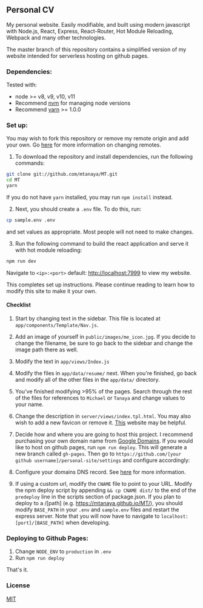 ## Personal CV

My personal website. Easily modifiable, and built using modern javascript with Node.js, React, Express, React-Router, Hot Module Reloading, Webpack and many other technologies.

The master branch of this repository contains a simplified version of my website intended for serverless hosting on github pages. 



### Dependencies:
Tested with:
* node >= v8, v9, v10, v11
* Recommend [nvm](https://github.com/creationix/nvm#installation) for managing node versions
* Recommend [yarn](https://yarnpkg.com/lang/en/docs/install/#mac-stable) >= 1.0.0


### Set up:

You may wish to fork this repository or remove my remote origin and add your own. Go [here](https://help.github.com/articles/changing-a-remote-s-url/) for more information on changing remotes.  

1. To download the repository and install dependencies, run the following commands:
```bash
git clone git://github.com/mtanaya/MT.git
cd MT
yarn
```
If you do not have `yarn` installed, you may run `npm install` instead.

2. Next, you should create a `.env` file. To do this, run:
```bash
cp sample.env .env
```
and set values as appropriate. Most people will not need to make changes.

3. Run the following command to build the react application and serve it with hot module reloading:
```bash
npm run dev
```
Navigate to `<ip>:<port>` default: [http://localhost:7999](http://localhost:7999) to view my website.

This completes set up instructions. Please continue reading to learn how to modify this site to make it your own.

#### Checklist
1. Start by changing text in the sidebar. This file is located at `app/components/Template/Nav.js`.
2. Add an image of yourself in `public/images/me_icon.jpg`. If you decide to change the filename, be sure to go back to the sidebar and change the image path there as well.
3. Modify the text in `app/views/Index.js`
4. Modify the files in `app/data/resume/` next. When you're finished, go back and modify all of the other files in the `app/data/` directory.
5. You've finished modifying >95% of the pages. Search through the rest of the files for references to `Michael` or `Tanaya` and change values to your name.
6. Change the description in `server/views/index.tpl.html`. You may also wish to add a new favicon or remove it. [This](https://realfavicongenerator.net/) website may be helpful.
7. Decide how and where you are going to host this project. I recommend purchasing your own domain name from [Google Domains](https://domains.google). If you would like to host on github pages, run `npm run deploy`. This will generate a new branch called `gh-pages`. Then go to `https://github.com/[your github username]/personal-site/settings` and configure accordingly:


8. Configure your domains DNS record. See [here]( https://help.github.com/articles/using-a-custom-domain-with-github-pages/) for more information.
9. If using a custom url, modify the `CNAME` file to point to your URL. Modify the npm deploy script by appending `&& cp CNAME dist/` to the end of the `predeploy` line in the scripts section of package.json.
If you plan to deploy to a /[path]
(e.g. https://mtanaya.github.io/MT/), you should modify `BASE_PATH` in your `.env` and `sample.env` files and restart the express server. Note that you will now have to navigate to `localhost:[port]/[BASE_PATH]` when developing.

###  Deploying to Github Pages:
1. Change `NODE_ENV` to `production` in `.env`
2. Run `npm run deploy`

That's it.

### License
[MIT](https://github.com/mldangelo/personal-site/blob/master/LICENSE)
